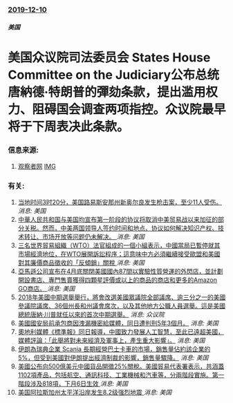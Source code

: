 ### [2019-12-10](/news/2019/12/10/index.md)

##### 美国
#  美国众议院司法委员会 States House Committee on the Judiciary公布总统唐納德·特朗普的彈劾条款，提出滥用权力、阻碍国会调查两项指控。众议院最早将于下周表决此条款。 




### 信息来源:

1. [观察者网](https://news.sina.com.cn/w/2019-12-11/doc-iihnzhfz5040861.shtml) [IMG](http://n.sinaimg.cn/spider20191211/218/w622h396/20191211/ab5f-iknhexi7954766.jpg)

### 有关:

1. [ 当地时间3时20分，美国路易斯安那州新奥尔良发生枪击案，至少11人受伤。 ](/zh/news/2019/12/1/当地时间3时20分-美国路易斯安那州新奥尔良发生枪击案-至少11人受伤.md) _消息: 美国_
2. [ 中華人民共和国与美国均宣布第一阶段的协议将取消中美贸易战以来加征的部分关税。然而，中美两国领导人签约时间和地点、协议如何解决知识产权、技术转让、市场开放等问题仍未解决。 ](/zh/news/2019/11/7/中華人民共和国与美国均宣布第一阶段的协议将取消中美贸易战以来加征的部分关税-然而-中美两国领导人签约时间和地点-协议如.md) _消息: 美国_
3. [三名世界貿易組織（WTO）法官組成的一個小組表示，中國當局已暫停就其市場經濟地位，在WTO展開訴訟程序；這意味中方必須繼續接受歐盟和美國對其廉價商品徵收的「反傾銷」關稅 ](/zh/news/2019/06/17/三名世界貿易組織-WTO-法官組成的一個小組表示-中國當局已暫停就其市場經濟地位-在WTO展開訴訟程序-這意味中方必須繼.md) _消息: 美国_
4. [亞馬遜公司宣布在4月底關閉美國國內87間以實驗性質營運的外閃店，並計劃開設書店、專門售賣獲得四顆星評價或以上的商品的商店和更多的Amazon GO商店。 ](/zh/news/2019/03/7/亞馬遜公司宣布在4月底關閉美國國內87間以實驗性質營運的外閃店-並計劃開設書店-專門售賣獲得四顆星評價或以上的商品的商店.md) _消息: 美国_
5. [2018年美國中期選舉舉行，將會改選美國眾議院全部議席、逾三分之一的美國參議院議席、36個州長和州議會席次，以及其他地方公職人員選舉。這是美國總統唐納·川普就任以來的首次中期選舉。](/zh/news/2018/11/6/2018年美國中期選舉舉行-將會改選美國眾議院全部議席-逾三分之一的美國參議院議席-36個州長和州議會席次-以及其他地方.md) _消息: 众议院_
6. [美國國安局前承包商因洩漏機密給媒體，同日遭判刑5年3個月。](/zh/news/2018/08/24/美國國安局前承包商因洩漏機密給媒體-同日遭判刑5年3個月.md) _消息: 美国_
7. [奧地利媒體《標準報》同日報導，中國致力發展人工智慧，至此已遠超美國，媒體評論：「此舉將對未來經濟及軍事上，產生重大影響」。](/zh/news/2018/08/22/奧地利媒體-標準報-同日報導-中國致力發展人工智慧-至此已遠超美國-媒體評論-此舉將對未來經濟及軍事上-產生重大影響.md) _消息: 美国_
8. [伊朗為瑞典企業 Scania 長期經營巴士卡車的市場，銷售量佔約該企業的5%，但受到美國對伊朗提出經濟制裁的影響，銷售量驟降。](/zh/news/2018/08/20/伊朗為瑞典企業-Scania-長期經營巴士卡車的市場-銷售量佔約該企業的5-但受到美國對伊朗提出經濟制裁的影響-銷售量.md) _消息: 美国_
9. [美國公布向500億美元中國貨品開徵25%關稅。美國貿易代表署表示，共涵蓋1102項產品，包括航空、通訊科技、工業機械和汽車等，分兩階段實施。第一階段涉及818項，下月6日生效 ](/zh/news/2018/06/15/美國公布向500億美元中國貨品開徵25-關稅-美國貿易代表署表示-共涵蓋1102項產品-包括航空-通訊科技-工業機械和汽.md) _消息: 美国_
10. [美国阿拉斯加州太平洋沿岸发生8.2级强烈地震 ](/zh/news/2018/01/23/美国阿拉斯加州太平洋沿岸发生82级强烈地震.md) _消息: 美国_

